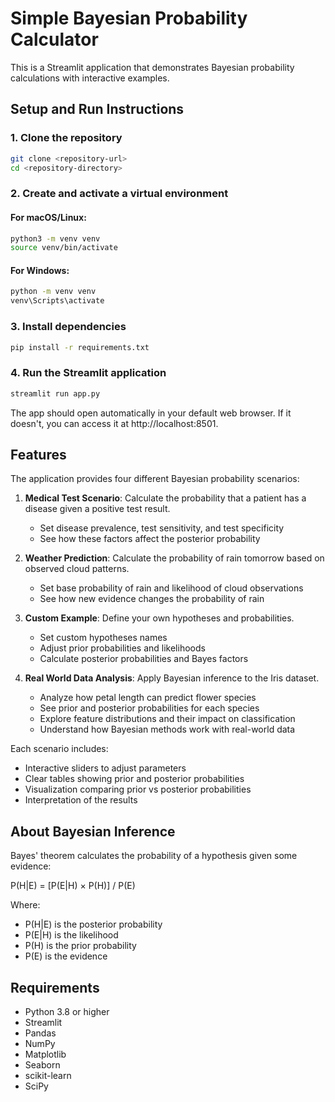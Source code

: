 # Simple Bayesian Probability Calculator

This is a Streamlit application that demonstrates Bayesian probability calculations with interactive examples.

## Setup and Run Instructions

### 1. Clone the repository
```bash
git clone <repository-url>
cd <repository-directory>
```

### 2. Create and activate a virtual environment

#### For macOS/Linux:
```bash
python3 -m venv venv
source venv/bin/activate
```

#### For Windows:
```bash
python -m venv venv
venv\Scripts\activate
```

### 3. Install dependencies
```bash
pip install -r requirements.txt
```

### 4. Run the Streamlit application
```bash
streamlit run app.py
```

The app should open automatically in your default web browser. If it doesn't, you can access it at http://localhost:8501.

## Features

The application provides four different Bayesian probability scenarios:

1. **Medical Test Scenario**: Calculate the probability that a patient has a disease given a positive test result.
   - Set disease prevalence, test sensitivity, and test specificity
   - See how these factors affect the posterior probability

2. **Weather Prediction**: Calculate the probability of rain tomorrow based on observed cloud patterns.
   - Set base probability of rain and likelihood of cloud observations
   - See how new evidence changes the probability of rain

3. **Custom Example**: Define your own hypotheses and probabilities.
   - Set custom hypotheses names
   - Adjust prior probabilities and likelihoods
   - Calculate posterior probabilities and Bayes factors

4. **Real World Data Analysis**: Apply Bayesian inference to the Iris dataset.
   - Analyze how petal length can predict flower species
   - See prior and posterior probabilities for each species
   - Explore feature distributions and their impact on classification
   - Understand how Bayesian methods work with real-world data

Each scenario includes:
- Interactive sliders to adjust parameters
- Clear tables showing prior and posterior probabilities
- Visualization comparing prior vs posterior probabilities
- Interpretation of the results

## About Bayesian Inference

Bayes' theorem calculates the probability of a hypothesis given some evidence:

P(H|E) = [P(E|H) × P(H)] / P(E)

Where:
- P(H|E) is the posterior probability
- P(E|H) is the likelihood
- P(H) is the prior probability
- P(E) is the evidence

## Requirements

- Python 3.8 or higher
- Streamlit
- Pandas
- NumPy
- Matplotlib
- Seaborn
- scikit-learn
- SciPy 